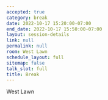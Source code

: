 ```yaml
---
accepted: true
category: break
date: 2022-10-17 15:20:00-07:00
end_date: 2022-10-17 15:50:00-07:00
layout: session-details
link: null
permalink: null
room: West Lawn
schedule_layout: full
sitemap: false
talk_slot: full
title: Break
---
```


West Lawn

